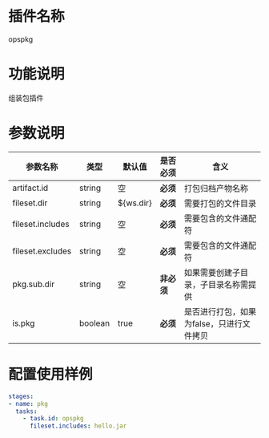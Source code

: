 # 插件名称 

opspkg

# 功能说明

组装包插件

# 参数说明

| 参数名称 | 类型 | 默认值 | 是否必须 | 含义 |
|---|---|---|---|---|
| artifact.id | string | 空 | **必须** | 打包归档产物名称 |
| fileset.dir | string | ${ws.dir} | **必须** | 需要打包的文件目录 |
| fileset.includes | string | 空 | **必须** | 需要包含的文件通配符 |
| fileset.excludes | string | 空 | **必须** | 需要包含的文件通配符 |
| pkg.sub.dir | string | 空 | **非必须** | 如果需要创建子目录，子目录名称需提供 |
| is.pkg | boolean | true | **必须** | 是否进行打包，如果为false，只进行文件拷贝 |

# 配置使用样例

```yml
stages:
- name: pkg
  tasks:
    - task.id: opspkg
      fileset.includes: hello.jar
```